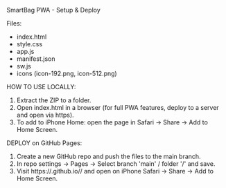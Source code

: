 SmartBag PWA - Setup & Deploy

Files:
- index.html
- style.css
- app.js
- manifest.json
- sw.js
- icons (icon-192.png, icon-512.png)

HOW TO USE LOCALLY:
1. Extract the ZIP to a folder.
2. Open index.html in a browser (for full PWA features, deploy to a server and open via https).
3. To add to iPhone Home: open the page in Safari -> Share -> Add to Home Screen.

DEPLOY on GitHub Pages:
1. Create a new GitHub repo and push the files to the main branch.
2. In repo settings -> Pages -> Select branch 'main' / folder '/' and save.
3. Visit https://<your-username>.github.io/<repo-name>/ and open on iPhone Safari -> Share -> Add to Home Screen.
